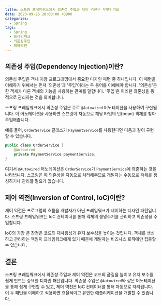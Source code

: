 ```yaml
---
title: 스프링 프레임워크에서 의존성 주입과 제어 역전은 무엇인가요
date: 2023-09-25 20:00:00 +0900
categories:
  - Spring
tags:
  - Spring
  - 프레임워크
  - 의존성주입
  - 제어역전
---
```

## 의존성 주입(Dependency Injection)이란?

의존성 주입은 객체 지향 프로그래밍에서 중요한 디자인 패턴 중 하나입니다. 이 패턴을 이해하기 위해서는 먼저 '의존성'과 '주입'이라는 두 용어를 이해해야 합니다. '의존성'은 한 객체가 다른 객체의 기능을 사용하는 관계를 말합니다. '주입'은 이러한 의존성을 동적으로 관리하는 것을 의미합니다.

스프링 프레임워크에서 의존성 주입은 주로 `@Autowired` 어노테이션을 사용하여 구현됩니다. 이 어노테이션을 사용하면 스프링이 자동으로 해당 타입의 빈(bean) 객체를 찾아 주입해줍니다.

예를 들어, `OrderService` 클래스가 `PaymentService`를 사용한다면 다음과 같이 구현할 수 있습니다.

```java
public class OrderService {
    @Autowired
    private PaymentService paymentService;
}
```

여기서 `@Autowired` 어노테이션은 `OrderService`가 `PaymentService`에 의존하는 것을 나타냅니다. 스프링은 이 의존성을 자동으로 처리해주므로 개발자는 수동으로 객체를 생성하거나 관리할 필요가 없습니다.

## 제어 역전(Inversion of Control, IoC)이란?

제어 역전은 프로그램의 흐름을 개발자가 아닌 프레임워크가 제어하는 디자인 패턴입니다. 스프링 프레임워크는 IoC 컨테이너를 통해 객체의 생명주기를 관리하고 의존성을 주입합니다.

IoC의 가장 큰 장점은 코드의 재사용성과 유지 보수성을 높이는 것입니다. 객체를 생성하고 관리하는 책임이 프레임워크에게 있기 때문에 개발자는 비즈니스 로직에만 집중할 수 있습니다.

## 결론

스프링 프레임워크에서 의존성 주입과 제어 역전은 코드의 품질을 높이고 유지 보수를 쉽게 만드는 중요한 디자인 패턴입니다. 의존성 주입은 `@Autowired`와 같은 어노테이션을 통해 쉽게 구현할 수 있고, 제어 역전은 IoC 컨테이너를 통해 자동으로 처리됩니다. 이 두 패턴을 이해하고 적용하면 효율적이고 유연한 애플리케이션을 개발할 수 있습니다.